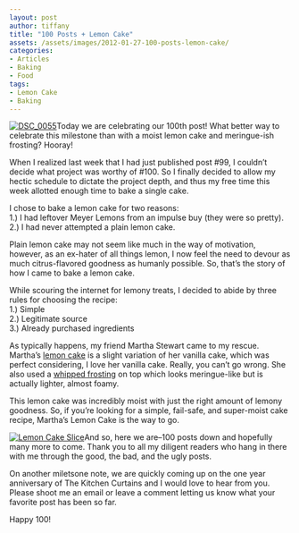 ```yaml
---
layout: post
author: tiffany
title: "100 Posts + Lemon Cake"
assets: /assets/images/2012-01-27-100-posts-lemon-cake/
categories: 
- Articles
- Baking
- Food
tags: 
- Lemon Cake
- Baking
---
```


[![](jekyll_uploads/2012/01/dsc_0055-325x488.jpg "DSC_0055")](http://www.sweetpeonies.com/2012/01/100-posts-lemon-cake/dsc_0055/)Today we are celebrating our 100th post! What better way to celebrate this milestone than with a moist lemon cake and meringue-ish frosting? Hooray!

When I realized last week that I had just published post #99, I couldn’t decide what project was worthy of #100\. So I finally decided to allow my hectic schedule to dictate the project depth, and thus my free time this week allotted enough time to bake a single cake.

I chose to bake a lemon cake for two reasons:  
1.) I had leftover Meyer Lemons from an impulse buy (they were so pretty).  
2.) I had never attempted a plain lemon cake.

Plain lemon cake may not seem like much in the way of motivation, however, as an ex-hater of all things lemon, I now feel the need to devour as much citrus-flavored goodness as humanly possible. So, that’s the story of how I came to bake a lemon cake.

While scouring the internet for lemony treats, I decided to abide by three rules for choosing the recipe:  
1.) Simple  
2.) Legitimate source  
3.) Already purchased ingredients

As typically happens, my friend Martha Stewart came to my rescue. Martha’s [lemon cake](http://www.marthastewart.com/632498/lemon-cake) is a slight variation of her vanilla cake, which was perfect considering, I love her vanilla cake. Really, you can’t go wrong. She also used a [whipped frosting](http://www.marthastewart.com/341535/whipped-frosting ) on top which looks meringue-like but is actually lighter, almost foamy.

This lemon cake was incredibly moist with just the right amount of lemony goodness. So, if you’re looking for a simple, fail-safe, and super-moist cake recipe, Martha’s Lemon Cake is the way to go.

[![](jekyll_uploads/2012/01/lemon-cake-slice-575x382.jpg "Lemon Cake Slice")](http://www.sweetpeonies.com/2012/01/100-posts-lemon-cake/lemon-cake-slice/)And so, here we are–100 posts down and hopefully many more to come. Thank you to all my diligent readers who hang in there with me through the good, the bad, and the ugly posts.

On another miletsone note, we are quickly coming up on the one year anniversary of The Kitchen Curtains and I would love to hear from you. Please shoot me an email or leave a comment letting us know what your favorite post has been so far.

Happy 100!